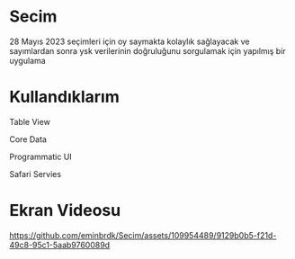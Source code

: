 # Secim
28 Mayıs 2023 seçimleri için oy saymakta kolaylık sağlayacak ve sayımlardan sonra ysk verilerinin doğruluğunu sorgulamak için yapılmış bir uygulama

# Kullandıklarım
Table View
<p> Core Data </p>
<p> Programmatic UI </p>
<p> Safari Servies </p>

# Ekran Videosu
https://github.com/eminbrdk/Secim/assets/109954489/9129b0b5-f21d-49c8-95c1-5aab9760089d



